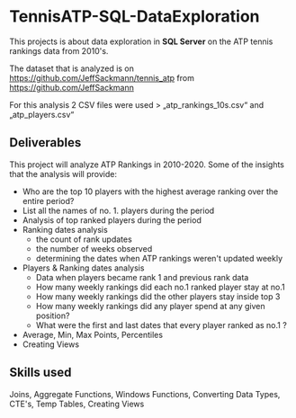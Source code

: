 # TennisATP-SQL-DataExploration
This projects is about data exploration in **SQL Server** on the ATP tennis rankings data from 2010's.

The dataset that is analyzed is on https://github.com/JeffSackmann/tennis_atp from https://github.com/JeffSackmann 

For this analysis 2 CSV files were used > „atp_rankings_10s.csv“ and „atp_players.csv“

## Deliverables
This project will analyze ATP Rankings in 2010-2020.
Some of the insights that the analysis will provide:
-	Who are the top 10 players with the highest average ranking over the entire period?
-	List all the names of no. 1. players during the period
-	Analysis of top ranked players during the period
-	Ranking dates analysis  
     - the count of rank updates
     - the number of weeks observed
     - determining the dates when ATP rankings weren't updated weekly
-	Players  & Ranking dates analysis
     - Data when players became rank 1 and previous rank data
     - How many weekly rankings did each no.1 ranked player stay at no.1
     - How many weekly rankings did the other players stay inside top 3
     - How many weekly rankings did any player spend at any given position?
     - What were the first and last dates that every player ranked as no.1 ?
-	Average, Min, Max Points, Percentiles
-	Creating Views

## Skills used 
Joins, Aggregate Functions, Windows Functions, Converting Data Types, CTE's, Temp Tables, Creating Views
